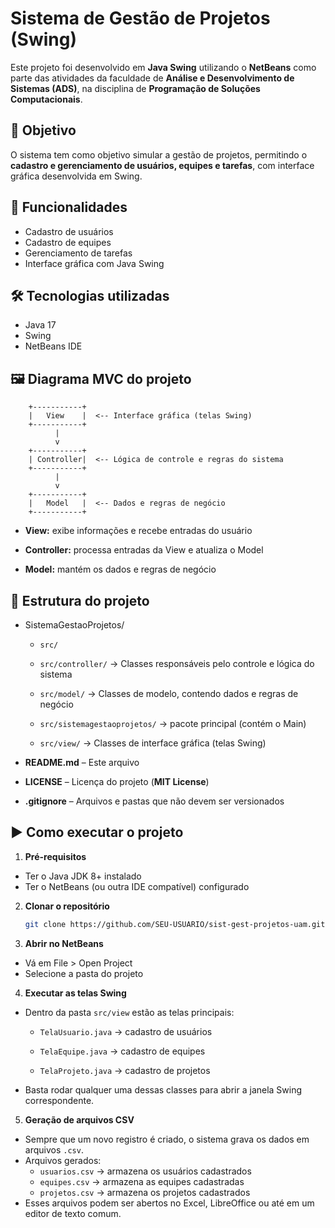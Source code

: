 # Sistema de Gestão de Projetos (Swing)

Este projeto foi desenvolvido em **Java Swing** utilizando o **NetBeans** como parte das atividades da faculdade de **Análise e Desenvolvimento de Sistemas (ADS)**, na disciplina de **Programação de Soluções Computacionais**.

## 🎯 Objetivo
O sistema tem como objetivo simular a gestão de projetos, permitindo o **cadastro e gerenciamento de usuários, equipes e tarefas**, com interface gráfica desenvolvida em Swing.

## 🚀 Funcionalidades
- Cadastro de usuários
- Cadastro de equipes
- Gerenciamento de tarefas
- Interface gráfica com Java Swing

## 🛠️ Tecnologias utilizadas
- Java 17
- Swing
- NetBeans IDE

## 🖼️ Diagrama MVC do projeto 

        +-----------+
        |   View    |  <-- Interface gráfica (telas Swing)
        +-----------+
              |
              v
        +-----------+
        | Controller|  <-- Lógica de controle e regras do sistema
        +-----------+
              |
              v
        +-----------+
        |   Model   |  <-- Dados e regras de negócio
        +-----------+

- **View:** exibe informações e recebe entradas do usuário

- **Controller:** processa entradas da View e atualiza o Model

- **Model:** mantém os dados e regras de negócio

## 📂 Estrutura do projeto

- SistemaGestaoProjetos/

   - `src/`

   - `src/controller/` → Classes responsáveis pelo controle e lógica do sistema

   - `src/model/` → Classes de modelo, contendo dados e regras de negócio

   - `src/sistemagestaoprojetos/` → pacote principal (contém o Main)

   - `src/view/` → Classes de interface gráfica (telas Swing)

- **README.md** – Este arquivo

- **LICENSE** – Licença do projeto (**MIT License**)

- **.gitignore** – Arquivos e pastas que não devem ser versionados



## ▶️ Como executar o projeto

1. **Pré-requisitos**
- Ter o Java JDK 8+ instalado
- Ter o NetBeans (ou outra IDE compatível) configurado

2. **Clonar o repositório**
   ```bash
   git clone https://github.com/SEU-USUARIO/sist-gest-projetos-uam.git

3. **Abrir no NetBeans**
- Vá em File > Open Project
- Selecione a pasta do projeto

4. **Executar as telas Swing**
- Dentro da pasta `src/view` estão as telas principais:

  - `TelaUsuario.java` → cadastro de usuários

  - `TelaEquipe.java` → cadastro de equipes

  - `TelaProjeto.java` → cadastro de projetos

- Basta rodar qualquer uma dessas classes para abrir a janela Swing correspondente.

5. **Geração de arquivos CSV**
- Sempre que um novo registro é criado, o sistema grava os dados em arquivos `.csv`.
- Arquivos gerados:
  - `usuarios.csv` → armazena os usuários cadastrados
  - `equipes.csv` → armazena as equipes cadastradas
  - `projetos.csv` → armazena os projetos cadastrados
- Esses arquivos podem ser abertos no Excel, LibreOffice ou até em um editor de texto comum.
